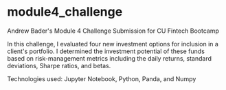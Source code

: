 # module4_challenge
Andrew Bader's Module 4 Challenge Submission for CU Fintech Bootcamp

In this challenge, I evaluated four new investment options for inclusion in a client's portfolio. I determined the investment potential of these funds based on risk-management metrics including the daily returns, standard deviations, Sharpe ratios, and betas.

Technologies used: Jupyter Notebook, Python, Panda, and Numpy
